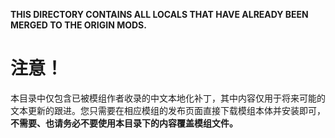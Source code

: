 **THIS DIRECTORY CONTAINS ALL LOCALS THAT HAVE ALREADY BEEN MERGED TO THE ORIGIN MODS.**
# 注意！
本目录中仅包含已被模组作者收录的中文本地化补丁，其中内容仅用于将来可能的文本更新的跟进。您只需要在相应模组的发布页面直接下载模组本体并安装即可，**不需要、也请务必不要使用本目录下的内容覆盖模组文件。**